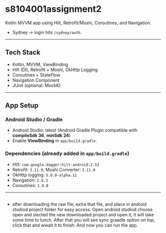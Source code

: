 # s8104001assignment2

Kotlin MVVM app using Hilt, Retrofit/Moshi, Coroutines, and Navigation.  
* Sydney → login hits `/sydney/auth`.

---

## Tech Stack
- Kotlin, MVVM, ViewBinding
- Hilt (DI), Retrofit + Moshi, OkHttp Logging
- Coroutines + StateFlow
- Navigation Component
- JUnit (optional: MockK)



---

## App Setup

### Android Studio / Gradle
- Android Studio: latest (Android Gradle Plugin compatible with **compileSdk 36**, **minSdk 24**)
- Enable **ViewBinding** in `app/build.gradle`.

### Dependencies (already added in `app/build.gradle`)
- Hilt: `com.google.dagger:hilt-android:2.52`
- Retrofit: `2.11.0`, Moshi Converter: `2.11.0`
- OkHttp logging: `5.0.0-alpha.11`
- Navigation: `2.8.3`
- Coroutines: `1.9.0`

---

## 
- after downloading the raw file, extra that file, and place in android studiod project folder for easy access. Open android studiod choose open and slected the new downloaded project and open it, it will take some time to lunch. After that you will see sync graadle option on top, click that and wwait it to finish. And now you can run the app.


